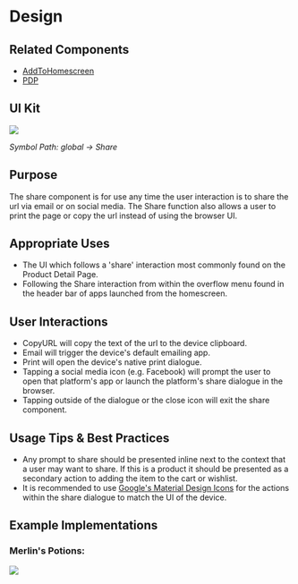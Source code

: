 # Design

## Related Components

- [AddToHomescreen](#!/AddToHomescreen)
- [PDP](#!/PDP)

## UI Kit

![](../../assets/images/components/share/share-ui-kit.png)

*Symbol Path: global -> Share*

## Purpose

The share component is for use any time the user interaction is to share the url via email or on social media. The Share function also allows a user to print the page or copy the url instead of using the browser UI.

## Appropriate Uses

- The UI which follows a 'share' interaction most commonly found on the Product Detail Page.
- Following the Share interaction from within the overflow menu found in the header bar of apps launched from the homescreen.

## User Interactions

- CopyURL will copy the text of the url to the device clipboard.
- Email will trigger the device's default emailing app.
- Print will open the device's native print dialogue.
- Tapping a social media icon (e.g. Facebook) will prompt the user to open that platform's app or launch the platform's share dialogue in the browser.
- Tapping outside of the dialogue or the close icon will exit the share component.

## Usage Tips & Best Practices

- Any prompt to share should be presented inline next to the context that a user may want to share. If this is a product it should be presented as a secondary action to adding the item to the cart or wishlist.
- It is recommended to use [Google's Material Design Icons](https://material.io/icons/) for the actions within the share dialogue to match the UI of the device.

## Example Implementations

### Merlin's Potions:

![](../../assets/images/components/share/share-merlins.gif)
